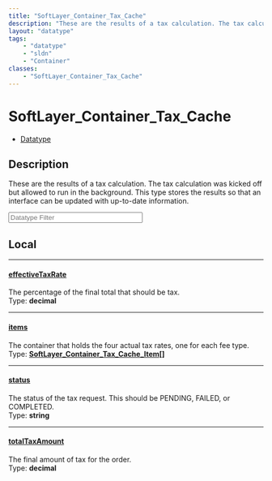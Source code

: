 ```yaml
---
title: "SoftLayer_Container_Tax_Cache"
description: "These are the results of a tax calculation. The tax calculation was kicked off but allowed to run in the background. Thi... "
layout: "datatype"
tags:
    - "datatype"
    - "sldn"
    - "Container"
classes:
    - "SoftLayer_Container_Tax_Cache"
---
```


# SoftLayer_Container_Tax_Cache
<div id='service-datatype'>
    <ul id='sldn-reference-tabs'>
        <li id='datatype'> <a href='/reference/datatypes/SoftLayer_Container_Tax_Cache' >Datatype</a></li>
    </ul>
</div>

## Description 
These are the results of a tax calculation. The tax calculation was kicked off but allowed to run in the background. This type stores the results so that an interface can be updated with up-to-date information. 





<!-- Filer BEGIN -->
<div class="view-filters">
        <div class="clearfix">
            <div class="search-input-box">
                <input placeholder="Datatype Filter" onkeyup="titleSearch(inputId='prop-input', divId='properties', elementClass='prop-row')" 
                    type="text" id="prop-input" value="" size="30" maxlength="128" class="form-text">
            </div>
        </div>
</div>
<!-- Filer END -->

<div id="properties" class="content">
<div id="localProperties" class="prop-content" >

## Local
<div class="prop-row">

-----
[effectiveTaxRate]: #effectivetaxrate
#### [effectiveTaxRate]
The percentage of the final total that should be tax.  
<span class="type-label">Type: </span>**decimal**


</div>
<div class="prop-row">

-----
[items]: #items
#### [items]
The container that holds the four actual tax rates, one for each fee type.  
<span class="type-label">Type: </span>**<a href='/reference/datatypes/SoftLayer_Container_Tax_Cache_Item'>SoftLayer_Container_Tax_Cache_Item[] </a>**


</div>
<div class="prop-row">

-----
[status]: #status
#### [status]
The status of the tax request. This should be PENDING, FAILED, or COMPLETED.  
<span class="type-label">Type: </span>**string**


</div>
<div class="prop-row">

-----
[totalTaxAmount]: #totaltaxamount
#### [totalTaxAmount]
The final amount of tax for the order.  
<span class="type-label">Type: </span>**decimal**


</div>
</div>
<!-- LOCAL PROPERTY END -->

</div>


